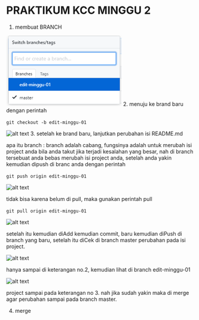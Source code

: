 # PRAKTIKUM KCC MINGGU 2 #

1. membuat BRANCH

![alt text](IMG2/aa.png)
2. menuju ke brand baru dengan perintah

```git checkout -b edit-minggu-01```

![alt text](IMG2/a.PNG)
3. setelah ke brand baru, lanjutkan perubahan isi README.md

apa itu branch : branch adalah cabang, fungsinya adalah untuk merubah isi project anda bila anda takut jika terjadi kesalahan yang besar, nah di branch tersebuat anda bebas merubah isi project anda, setelah anda yakin kemudian dipush di branc anda dengan perintah

```git push origin edit-minggu-01```

![alt text](IMG2/bb.png)

tidak bisa karena belum di pull, maka gunakan perintah pull

```git pull origin edit-minggu-01```

![alt text](IMG2/bbb.png)

setelah itu kemudian diAdd kemudian commit, baru kemudian diPush di branch yang baru, setelah itu diCek di branch master perubahan pada isi project.

![alt text](IMG2/b1.png)

hanya sampai di keterangan no.2, kemudian lihat di branch edit-minggu-01

![alt text](IMG2/b2.png)

project sampai pada keterangan no 3. nah jika sudah yakin maka di merge agar perubahan sampai pada branch master.

4. merge